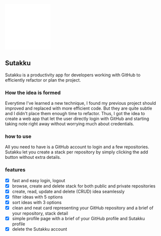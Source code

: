 <img src='./src/asset/OAUTH_LOGO.png' width='150' height='150' />

## Sutakku
Sutakku is a productivity app for developers working with GitHub to efficiently refactor or plan the project.

### How the idea is formed
Everytime I've learned a new technique, I found my previous project should improved and replaced with more efficient code. But they are quite subtle and I didn't place them enough time to refactor. Thus, I got the idea to create a web app that let the user directly login with GitHub and starting taking note right away without worrying much about credentials.

### how to use
All you need to have is a GitHub account to login and a few repositories.
Sutakku let you create a stack per repository by simply clicking the add button without extra details.

### features
- [x] fast and easy login, logout
- [x] browse, create and delete stack for both public and private repositories 
- [x] create, read, update and delete (CRUD) idea seamlessly
- [x] filter ideas with 5 options
- [x] sort ideas with 3 options
- [x] clean and neat card representing your GitHub repository and a brief of your repository, stack detail
- [x] simple profile page with a brief of your GitHub profile and Sutakku profile
- [x] delete the Sutakku account
